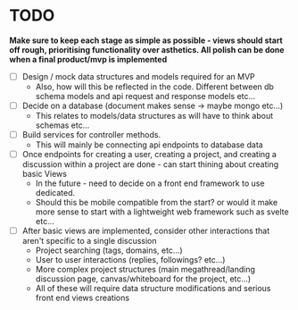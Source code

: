 # TODO

**Make sure to keep each stage as simple as possible - views should start off rough, prioritising functionality over
asthetics. All polish can be done when a final product/mvp is implemented**

- [ ] Design / mock data structures and models required for an MVP
    - Also, how will this be reflected in the code. Different between db schema models and api request and response
      models etc...
- [ ] Decide on a database (document makes sense -> maybe mongo etc...)
    - This relates to models/data structures as will have to think about schemas etc...
- [ ] Build services for controller methods.
    - This will mainly be connecting api endpoints to database data
- [ ] Once endpoints for creating a user, creating a project, and creating a discussion within a project are done - can
  start thining about creating basic Views
    - In the future - need to decide on a front end framework to use dedicated.
    - Should this be mobile compatible from the start? or would it make more sense to start with a lightweight web
      framework such as svelte etc...
- [ ] After basic views are implemented, consider other interactions that aren't specific to a single discussion
    - Project searching (tags, domains, etc...)
    - User to user interactions (replies, followings? etc...)
    - More complex project structures (main megathread/landing discussion page, canvas/whiteboard for the project,
      etc...)
    - All of these will require data structure modifications and serious front end views creations

